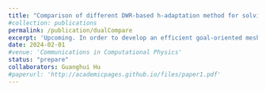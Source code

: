```yaml
---
title: "Comparison of different DWR-based h-adaptation method for solving steady Euler equations"
#collection: publications
permalink: /publication/dualCompare
excerpt: 'Upcoming. In order to develop an efficient goal-oriented mesh adpatation method, we construced most of the algorithm in the market to test the DWR-based mesh adaptation. Then we build the CNNs-Dual. However, such framework can be further improved with the GCN learning framework.'
date: 2024-02-01
#venue: 'Communications in Computational Physics'
status: "prepare"
collaborators: Guanghui Hu
#paperurl: 'http://academicpages.github.io/files/paper1.pdf'
---
```



